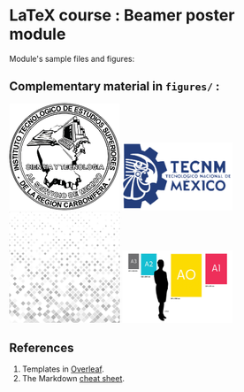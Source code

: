 # LaTeX course : Beamer poster module
Module's sample files and figures:

## Complementary material in `figures/` : 
<img src="./figures/carbonifera.png" alt="Carbonifera-logo" width="200"/>
<img src="./figures/TecNM.png" alt="TecNM-Logo" width="200"/>
<img src="./figures/background.jpg" alt="Background figure" width="200"/>
<img src="./figures/PaperSizesReference.jpg" alt="Postes sizes" width="200"/>

## References
1. Templates in [Overleaf](https://www.markdownguide.org/cheat-sheet/).
2. The Markdown [cheat sheet](https://www.overleaf.com/gallery/tagged/poster).
